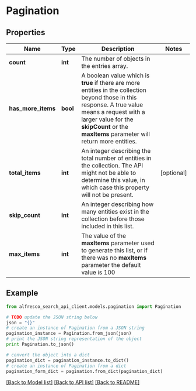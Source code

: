 # Pagination


## Properties
Name | Type | Description | Notes
------------ | ------------- | ------------- | -------------
**count** | **int** | The number of objects in the entries array.  | 
**has_more_items** | **bool** | A boolean value which is **true** if there are more entities in the collection beyond those in this response. A true value means a request with a larger value for the **skipCount** or the **maxItems** parameter will return more entities.  | 
**total_items** | **int** | An integer describing the total number of entities in the collection. The API might not be able to determine this value, in which case this property will not be present.  | [optional] 
**skip_count** | **int** | An integer describing how many entities exist in the collection before those included in this list.  | 
**max_items** | **int** | The value of the **maxItems** parameter used to generate this list, or if there was no **maxItems** parameter the default value is 100  | 

## Example

```python
from alfresco_search_api_client.models.pagination import Pagination

# TODO update the JSON string below
json = "{}"
# create an instance of Pagination from a JSON string
pagination_instance = Pagination.from_json(json)
# print the JSON string representation of the object
print Pagination.to_json()

# convert the object into a dict
pagination_dict = pagination_instance.to_dict()
# create an instance of Pagination from a dict
pagination_form_dict = pagination.from_dict(pagination_dict)
```
[[Back to Model list]](../README.md#documentation-for-models) [[Back to API list]](../README.md#documentation-for-api-endpoints) [[Back to README]](../README.md)


